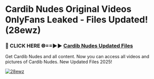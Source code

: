 # Cardib Nudes Original Videos 0nlyFans Leaked - Files Updated! (28ewz)

<h3>🔴 CLICK HERE 🌐==►► <a href="https://tinyurl.com/4mcuefdz" rel="nofollow">Cardib Nudes Updated Files</a></h3>

Get Cardib Nudes and all content. Now you can access all videos and pictures of Cardib Nudes. New Updated Files 2025!

[![28ewz](https://i.imgur.com/StAQSOY.gif)](https://tinyurl.com/4mcuefdz)
